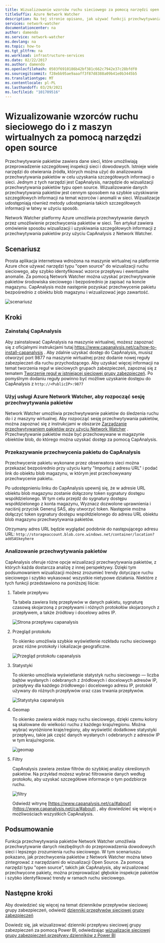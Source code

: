 ```yaml
---
title: Wizualizowanie wzorców ruchu sieciowego za pomocą narzędzi open source
titleSuffix: Azure Network Watcher
description: Na tej stronie opisano, jak używać funkcji przechwytywania pakietów Network Watcher z Capanalysis do wizualizacji wzorców ruchu do i z maszyn wirtualnych.
services: network-watcher
documentationcenter: na
author: damendo
ms.service: network-watcher
ms.devlang: na
ms.topic: how-to
ms.tgt_pltfrm: na
ms.workload: infrastructure-services
ms.date: 02/22/2017
ms.author: damendo
ms.openlocfilehash: 0503f6910186b42bf381c662c7942e37c28bfdf0
ms.sourcegitcommit: f28ebb95ae9aaaff3f87d8388a09b41e0b3445b5
ms.translationtype: MT
ms.contentlocale: pl-PL
ms.lasthandoff: 03/29/2021
ms.locfileid: "101709516"
---
```

# <a name="visualize-network-traffic-patterns-to-and-from-your-vms-using-open-source-tools"></a>Wizualizowanie wzorców ruchu sieciowego do i z maszyn wirtualnych za pomocą narzędzi open source

Przechwytywanie pakietów zawiera dane sieci, które umożliwiają przeprowadzenie szczegółowej inspekcji sieci i dowodowych. Istnieje wiele narzędzi do otwierania źródła, których można użyć do analizowania przechwytywania pakietów w celu uzyskania szczegółowych informacji o sieci. Jednym z tych narzędzi jest CapAnalysis, narzędzie do wizualizacji przechwytywania pakietów typu open source. Wizualizowanie danych przechwytywania pakietów jest cennym sposobem na szybkie uzyskiwanie szczegółowych informacji na temat wzorców i anomalii w sieci. Wizualizacje udostępniają również metody udostępniania takich szczegółowych informacji w łatwy w użyciu sposób.

Network Watcher platformy Azure umożliwia przechwytywanie danych przez umożliwienie przechwycenia pakietów w sieci. Ten artykuł zawiera omówienie sposobu wizualizacji i uzyskiwania szczegółowych informacji z przechwytywania pakietów przy użyciu CapAnalysis z Network Watcher.

## <a name="scenario"></a>Scenariusz

Prosta aplikacja internetowa wdrożona na maszynie wirtualnej na platformie Azure chce używać narzędzi typu "open source" do wizualizacji ruchu sieciowego, aby szybko identyfikować wzorce przepływu i ewentualne anomalie. Za pomocą Network Watcher można uzyskać przechwytywanie pakietów środowiska sieciowego i bezpośrednio je zapisać na koncie magazynu. CapAnalysis może następnie pozyskać przechwycenie pakietu bezpośrednio z obiektu blob magazynu i wizualizować jego zawartość.

![scenariusz][1]

## <a name="steps"></a>Kroki

### <a name="install-capanalysis"></a>Zainstaluj CapAnalysis

Aby zainstalować CapAnalysis na maszynie wirtualnej, możesz zapoznać się z oficjalnymi instrukcjami tutaj https://www.capanalysis.net/ca/how-to-install-capanalysis .
Aby zdalnie uzyskać dostęp do CapAnalysis, musisz otworzyć port 9877 na maszynie wirtualnej przez dodanie nowej reguły zabezpieczeń dla ruchu przychodzącego. Aby uzyskać więcej informacji na temat tworzenia reguł w sieciowych grupach zabezpieczeń, zapoznaj się z tematem [Tworzenie reguł w istniejącej sieciowej grupy zabezpieczeń](../virtual-network/manage-network-security-group.md#create-a-security-rule). Po pomyślnym dodaniu reguły powinno być możliwe uzyskanie dostępu do CapAnalysis z `http://<PublicIP>:9877`

### <a name="use-azure-network-watcher-to-start-a-packet-capture-session"></a>Użyj usługi Azure Network Watcher, aby rozpocząć sesję przechwytywania pakietów

Network Watcher umożliwia przechwytywanie pakietów do śledzenia ruchu do i z maszyny wirtualnej. Aby rozpocząć sesję przechwytywania pakietów, można zapoznać się z instrukcjami w obszarze [Zarządzanie przechwytywaniem pakietów przy użyciu Network Watcher](network-watcher-packet-capture-manage-portal.md) . Przechwytywanie pakietów może być przechowywane w magazynie obiektów blob, do którego można uzyskać dostęp za pomocą CapAnalysis.

### <a name="upload-a-packet-capture-to-capanalysis"></a>Przekazywanie przechwycenia pakietu do CapAnalysis
Przechwycenie pakietu wykonane przez obserwatora sieci można przekazać bezpośrednio przy użyciu karty "Importuj z adresu URL" i podać link do obiektu blob magazynu, w którym jest przechowywany przechwycenie pakietu.

Po udostępnieniu linku do CapAnalysis upewnij się, że w adresie URL obiektu blob magazynu zostanie dołączony token sygnatury dostępu współdzielonego.  W tym celu przejdź do sygnatury dostępu współdzielonego z konta magazynu, Wyznacz dozwolone uprawnienia i naciśnij przycisk Generuj SAS, aby utworzyć token. Następnie można dołączyć token sygnatury dostępu współdzielonego do adresu URL obiektu blob magazynu przechwytywania pakietów.

Otrzymany adres URL będzie wyglądać podobnie do następującego adresu URL: `http://storageaccount.blob.core.windows.net/container/location?addSASkeyhere`


### <a name="analyzing-packet-captures"></a>Analizowanie przechwytywania pakietów

CapAnalysis oferuje różne opcje wizualizacji przechwytywania pakietów, z których każda dostarcza analizę z innej perspektywy. Dzięki tym podsumowaniem wizualizacji możesz zrozumieć trendy dotyczące ruchu sieciowego i szybko wykasować wszystkie nietypowe działania. Niektóre z tych funkcji przedstawiono na poniższej liście:

1. Tabele przepływu

    Ta tabela zawiera listę przepływów w danych pakietu, sygnaturę czasową skojarzoną z przepływami i różnych protokołów skojarzonych z przepływem, a także źródłowy i docelowy adres IP.

    ![Strona przepływu capanalysis][5]

1. Przegląd protokołu

    To okienko umożliwia szybkie wyświetlenie rozkładu ruchu sieciowego przez różne protokoły i lokalizacje geograficzne.

    ![Przegląd protokołu capanalysis][6]

1. Statystyki

    To okienko umożliwia wyświetlanie statystyk ruchu sieciowego — liczba bajtów wysłanych i odebranych z źródłowych i docelowych adresów IP, przepływy dla każdego źródłowego i docelowego adresu IP, protokół używany do różnych przepływów oraz czas trwania przepływów.

    ![Statystyka capanalysis][7]

1. Geomap

    To okienko zawiera widok mapy ruchu sieciowego, dzięki czemu kolory są skalowane do wielkości ruchu z każdego kraju/regionu. Można wybrać wyróżnione kraje/regiony, aby wyświetlić dodatkowe statystyki przepływu, takie jak część danych wysłanych i odebranych z adresów IP w tym kraju/regionie.

    ![geomap][8]

1. Filtry

    CapAnalysis zawiera zestaw filtrów do szybkiej analizy określonych pakietów. Na przykład możesz wybrać filtrowanie danych według protokołu, aby uzyskać szczegółowe informacje o tym podzbiorze ruchu.

    ![filtry][11]

    Odwiedź witrynę [https://www.capanalysis.net/ca/#about](https://www.capanalysis.net/ca/#about) , aby dowiedzieć się więcej o możliwościach wszystkich CapAnalysis.

## <a name="conclusion"></a>Podsumowanie

Funkcja przechwytywania pakietów Network Watcher umożliwia przechwytywanie danych niezbędnych do przeprowadzenia dowodowych sieci i lepszego zrozumienia ruchu sieciowego. W tym scenariuszu pokazano, jak przechwycenia pakietów z Network Watcher można łatwo zintegrować z narzędziami do wizualizacji Open Source. Za pomocą narzędzi typu "open source", takich jak CapAnalysis, aby wizualizować przechwycone pakiety, można przeprowadzać głębokie inspekcje pakietów i szybko identyfikować trendy w ramach ruchu sieciowego.

## <a name="next-steps"></a>Następne kroki

Aby dowiedzieć się więcej na temat dzienników przepływów sieciowej grupy zabezpieczeń, odwiedź [dzienniki przepływów sieciowej grupy zabezpieczeń](network-watcher-nsg-flow-logging-overview.md)

Dowiedz się, jak wizualizować dzienniki przepływu sieciowej grupy zabezpieczeń za pomocą Power BI, odwiedzając [wizualizacje sieciowej grupy zabezpieczeń przepływy dzienników z Power BI](network-watcher-visualize-nsg-flow-logs-power-bi.md)
<!--Image references-->

[1]: ./media/network-watcher-using-open-source-tools/figure1.png
[2]: ./media/network-watcher-using-open-source-tools/figure2.png
[3]: ./media/network-watcher-using-open-source-tools/figure3.png
[4]: ./media/network-watcher-using-open-source-tools/figure4.png
[5]: ./media/network-watcher-using-open-source-tools/figure5.png
[6]: ./media/network-watcher-using-open-source-tools/figure6.png
[7]: ./media/network-watcher-using-open-source-tools/figure7.png
[8]: ./media/network-watcher-using-open-source-tools/figure8.png
[9]: ./media/network-watcher-using-open-source-tools/figure9.png
[10]: ./media/network-watcher-using-open-source-tools/figure10.png
[11]: ./media/network-watcher-using-open-source-tools/figure11.png
